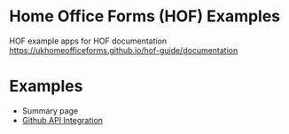 Home Office Forms (HOF) Examples
================================

HOF example apps for HOF documentation https://ukhomeofficeforms.github.io/hof-guide/documentation

# Examples

- Summary page
- [Github API Integration](./apps/github-api-integration/)
